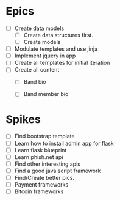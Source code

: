 # Epics
- [ ] Create data models
    - [ ] Create data structures first.
    - [ ] Create models
- [ ] Modulate templates and use jinja
- [ ] Implement jquery in app
- [ ] Create all templates for initial iteration
- [ ] Create all content
    - [ ] Band bio
    - [ ] Band member bio

    
# Spikes
- [ ] Find bootstrap template 
- [ ] Learn how to install admin app for flask
- [ ] Learn flask blueprint
- [ ] Learn phish.net api
- [ ] Find other interesting apis
- [ ] Find a good java script framework
- [ ] Find/Create better pics. 
- [ ] Payment frameworks 
- [ ] Bitcoin frameworks
